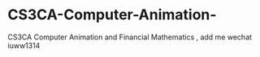 # CS3CA-Computer-Animation-
CS3CA Computer Animation  and Financial Mathematics , add me wechat iuww1314
